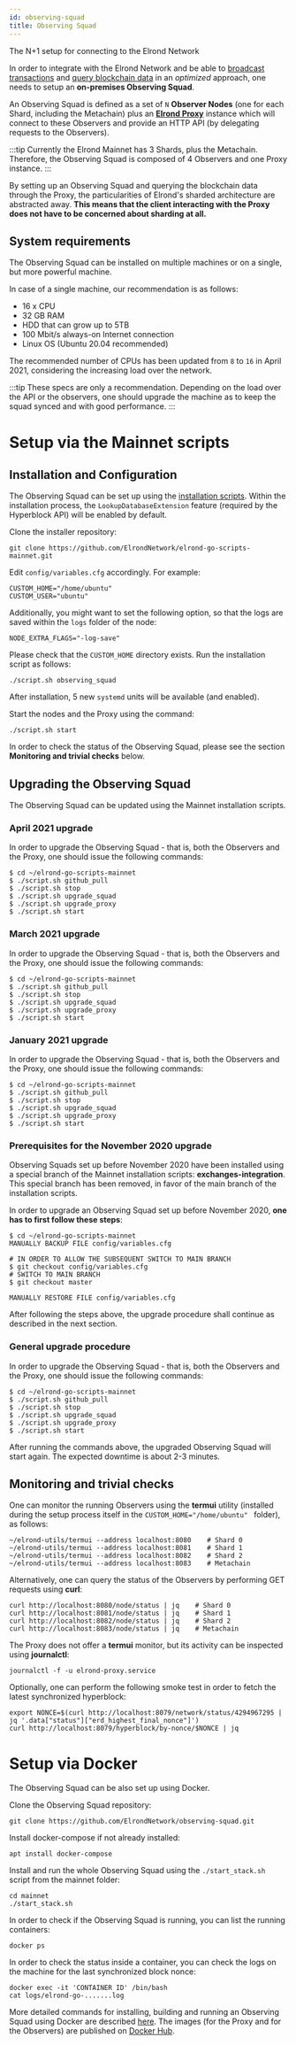 ```yaml
---
id: observing-squad
title: Observing Squad
---
```


The N+1 setup for connecting to the Elrond Network

In order to integrate with the Elrond Network and be able to [broadcast transactions](/integrators/creating-transactions) and [query blockchain data](/integrators/querying-the-blockchain) in an _optimized_ approach, one needs to setup an **on-premises Observing Squad**.

An Observing Squad is defined as a set of `N` **Observer Nodes** (one for each Shard, including the Metachain) plus an [**Elrond Proxy**](/sdk-and-tools/proxy) instance which will connect to these Observers and provide an HTTP API (by delegating requests to the Observers).

:::tip
Currently the Elrond Mainnet has 3 Shards, plus the Metachain. Therefore, the Observing Squad is composed of 4 Observers and one Proxy instance.
:::

By setting up an Observing Squad and querying the blockchain data through the Proxy, the particularities of Elrond's sharded architecture are abstracted away. **This means that the client interacting with the Proxy does not have to be concerned about sharding at all.**

## **System requirements**

The Observing Squad can be installed on multiple machines or on a single, but more powerful machine.

In case of a single machine, our recommendation is as follows:

- 16 x CPU
- 32 GB RAM
- HDD that can grow up to 5TB
- 100 Mbit/s always-on Internet connection
- Linux OS (Ubuntu 20.04 recommended)

The recommended number of CPUs has been updated from `8` to `16` in April 2021, considering the increasing load over the network.

:::tip
These specs are only a recommendation. Depending on the load over the API or the observers, one should upgrade the machine as to keep the squad synced and with good performance.
:::

# **Setup via the Mainnet scripts**

## **Installation and Configuration**

The Observing Squad can be set up using the [installation scripts](/validators/mainnet/config-scripts). Within the installation process, the `LookupDatabaseExtension` feature (required by the Hyperblock API) will be enabled by default.

Clone the installer repository:

```
git clone https://github.com/ElrondNetwork/elrond-go-scripts-mainnet.git
```

Edit `config/variables.cfg` accordingly. For example:

```
CUSTOM_HOME="/home/ubuntu"
CUSTOM_USER="ubuntu"
```

Additionally, you might want to set the following option, so that the logs are saved within the `logs` folder of the node:

```
NODE_EXTRA_FLAGS="-log-save"
```

Please check that the `CUSTOM_HOME` directory exists. Run the installation script as follows:

```
./script.sh observing_squad
```

After installation, 5 new `systemd` units will be available (and enabled).

Start the nodes and the Proxy using the command:

```
./script.sh start
```

In order to check the status of the Observing Squad, please see the section **Monitoring and trivial checks** below.

## **Upgrading the Observing Squad**

The Observing Squad can be updated using the Mainnet installation scripts.

### **April 2021 upgrade**

In order to upgrade the Observing Squad - that is, both the Observers and the Proxy, one should issue the following commands:

```
$ cd ~/elrond-go-scripts-mainnet
$ ./script.sh github_pull
$ ./script.sh stop
$ ./script.sh upgrade_squad
$ ./script.sh upgrade_proxy
$ ./script.sh start
```

### **March 2021 upgrade**

In order to upgrade the Observing Squad - that is, both the Observers and the Proxy, one should issue the following commands:

```
$ cd ~/elrond-go-scripts-mainnet
$ ./script.sh github_pull
$ ./script.sh stop
$ ./script.sh upgrade_squad
$ ./script.sh upgrade_proxy
$ ./script.sh start
```

### **January 2021 upgrade**

In order to upgrade the Observing Squad - that is, both the Observers and the Proxy, one should issue the following commands:

```
$ cd ~/elrond-go-scripts-mainnet
$ ./script.sh github_pull
$ ./script.sh stop
$ ./script.sh upgrade_squad
$ ./script.sh upgrade_proxy
$ ./script.sh start
```

### **Prerequisites for the November 2020 upgrade**

Observing Squads set up before November 2020 have been installed using a special branch of the Mainnet installation scripts: **exchanges-integration**. This special branch has been removed, in favor of the main branch of the installation scripts.

In order to upgrade an Observing Squad set up before November 2020, **one has to first follow these steps**:

```
$ cd ~/elrond-go-scripts-mainnet
MANUALLY BACKUP FILE config/variables.cfg

# IN ORDER TO ALLOW THE SUBSEQUENT SWITCH TO MAIN BRANCH
$ git checkout config/variables.cfg
# SWITCH TO MAIN BRANCH
$ git checkout master

MANUALLY RESTORE FILE config/variables.cfg
```

After following the steps above, the upgrade procedure shall continue as described in the next section.

### **General upgrade procedure**

In order to upgrade the Observing Squad - that is, both the Observers and the Proxy, one should issue the following commands:

```
$ cd ~/elrond-go-scripts-mainnet
$ ./script.sh github_pull
$ ./script.sh stop
$ ./script.sh upgrade_squad
$ ./script.sh upgrade_proxy
$ ./script.sh start
```

After running the commands above, the upgraded Observing Squad will start again. The expected downtime is about 2-3 minutes.

## **Monitoring and trivial checks**

One can monitor the running Observers using the **termui** utility (installed during the setup process itself in the `CUSTOM_HOME="/home/ubuntu"
` folder), as follows:

```
~/elrond-utils/termui --address localhost:8080    # Shard 0
~/elrond-utils/termui --address localhost:8081    # Shard 1
~/elrond-utils/termui --address localhost:8082    # Shard 2
~/elrond-utils/termui --address localhost:8083    # Metachain
```

Alternatively, one can query the status of the Observers by performing GET requests using **curl**:

```
curl http://localhost:8080/node/status | jq    # Shard 0
curl http://localhost:8081/node/status | jq    # Shard 1
curl http://localhost:8082/node/status | jq    # Shard 2
curl http://localhost:8083/node/status | jq    # Metachain
```

The Proxy does not offer a **termui** monitor, but its activity can be inspected using **journalctl**:

```
journalctl -f -u elrond-proxy.service
```

Optionally, one can perform the following smoke test in order to fetch the latest synchronized hyperblock:

```
export NONCE=$(curl http://localhost:8079/network/status/4294967295 | jq '.data["status"]["erd_highest_final_nonce"]')
curl http://localhost:8079/hyperblock/by-nonce/$NONCE | jq

```

# **Setup via Docker**

The Observing Squad can be also set up using Docker.

Clone the Observing Squad repository:

```
git clone https://github.com/ElrondNetwork/observing-squad.git
```

Install docker-compose if not already installed:

```
apt install docker-compose
```

Install and run the whole Observing Squad using the `./start_stack.sh` script from the mainnet folder:

```
cd mainnet
./start_stack.sh
```

In order to check if the Observing Squad is running, you can list the running containers:
```
docker ps
```

In order to check the status inside a container, you can check the logs on the machine for the last synchronized block nonce:
```
docker exec -it 'CONTAINER ID' /bin/bash
cat logs/elrond-go-.......log
```

More detailed commands for installing, building and running an Observing Squad using Docker are described [here](https://github.com/ElrondNetwork/observing-squad). The images (for the Proxy and for the Observers) are published on [Docker Hub](https://hub.docker.com/u/elrondnetwork).
